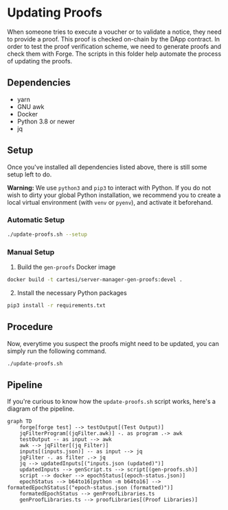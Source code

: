 # Updating Proofs

When someone tries to execute a voucher or to validate a notice, they need to provide a proof. This proof is checked on-chain by the DApp contract. In order to test the proof verification scheme, we need to generate proofs and check them with Forge. The scripts in this folder help automate the process of updating the proofs.

## Dependencies

-   yarn
-   GNU awk
-   Docker
-   Python 3.8 or newer
-   jq

## Setup

Once you've installed all dependencies listed above, there is still some setup left to do.

**Warning:** We use `python3` and `pip3` to interact with Python. If you do not wish to dirty your global Python installation, we recommend you to create a local virtual environment (with `venv` or `pyenv`), and activate it beforehand.

### Automatic Setup

```sh
./update-proofs.sh --setup
```

### Manual Setup

1. Build the `gen-proofs` Docker image

```sh
docker build -t cartesi/server-manager-gen-proofs:devel .
```

2. Install the necessary Python packages

```sh
pip3 install -r requirements.txt
```

## Procedure

Now, everytime you suspect the proofs might need to be updated, you can simply run the following command.

```sh
./update-proofs.sh
```

## Pipeline

If you're curious to know how the `update-proofs.sh` script works, here's a diagram of the pipeline.

```mermaid
graph TD
    forge[forge test] --> testOutput[(Test Output)]
    jqFilterProgram[(jqFilter.awk)] -. as program .-> awk
    testOutput -- as input --> awk
    awk --> jqFilter[(jq Filter)]
    inputs[(inputs.json)] -- as input --> jq
    jqFilter -. as filter .-> jq
    jq --> updatedInputs[("inputs.json (updated)")]
    updatedInputs --> genScript.ts --> script[(gen-proofs.sh)]
    script --> docker --> epochStatus[(epoch-status.json)]
    epochStatus --> b64to16[python -m b64to16] --> formatedEpochStatus[("epoch-status.json (formatted)")]
    formatedEpochStatus --> genProofLibraries.ts
    genProofLibraries.ts --> proofLibraries[(Proof Libraries)]
```
